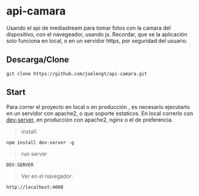 # api-camara
Usando el api de mediastream para tomar fotos con la camara del dispositivo, con el navegeador, usando js.
Recordar, que se la aplicación solo funciona en local, o en un servidor https, por seguridad del usuario.

## Descarga/Clone
```
git clone https://github.com/joelengt/api-camara.git
```

## Start
Para correr el proyecto en local o en producción , es necesario ejecutarlo en un servidor con apache2, o que soporte estaticos.
En local correrlo con [dev-server](https://www.npmjs.com/package/dev-server), en producción con apache2, nginx o el de preferencia.

>install:
```
npm install dev-server -g
```

>run server
```
DEV-SERVER
```

>Ver en el navegador:
```
http://localhost:4000
```
